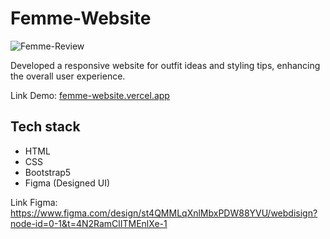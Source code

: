 # Femme-Website

![Femme-Review](Femme-Review.gif)

Developed a responsive website for outfit ideas and styling tips, enhancing the overall user experience.

Link Demo: [femme-website.vercel.app](https://femme-website.vercel.app/)

Tech stack
-----------------
- HTML
- CSS
- Bootstrap5
- Figma (Designed UI)
  
Link Figma: https://www.figma.com/design/st4QMMLqXnlMbxPDW88YVU/webdisign?node-id=0-1&t=4N2RamClITMEnlXe-1

